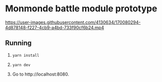 # Monmonde battle module prototype

https://user-images.githubusercontent.com/4130634/170080294-4d878148-f227-4cb9-a4bd-733f90cf6b24.mp4

## Running

1. `yarn install`

2. `yarn dev`

3. Go to http://localhost:8080.
